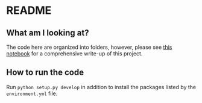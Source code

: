 # README

## What am I looking at?
The code here are organized into folders, however, please see [this notebook](notebooks/lstm-tweets.ipynb) for a comprehensive write-up of this project.

## How to run the code
Run `python setup.py develop` in addition to install the packages listed by the `environment.yml` file.